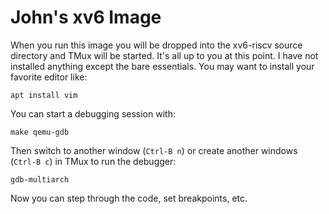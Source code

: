 John's xv6 Image
==============
When you run this image you will be dropped into the xv6-riscv source directory and TMux will be started. It's all up to you at this point. I have not installed anything except the bare essentials. You may want to install your favorite editor like:

    apt install vim

You can start a debugging session with:

    make qemu-gdb

Then switch to another window (`Ctrl-B n`) or create another windows (`Ctrl-B c`) in TMux to run the debugger:

    gdb-multiarch

Now you can step through the code, set breakpoints, etc.
